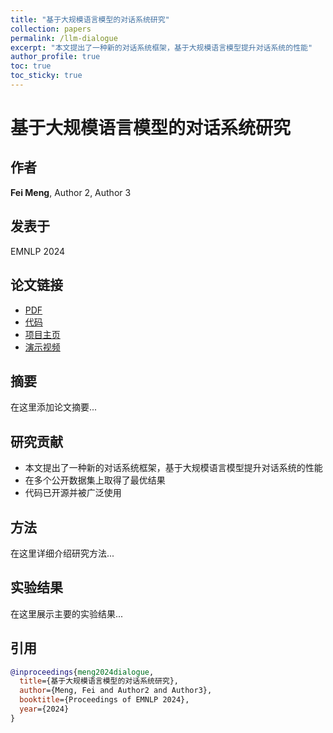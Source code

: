 ```yaml
---
title: "基于大规模语言模型的对话系统研究"
collection: papers
permalink: /llm-dialogue
excerpt: "本文提出了一种新的对话系统框架，基于大规模语言模型提升对话系统的性能"
author_profile: true
toc: true
toc_sticky: true
---
```


# 基于大规模语言模型的对话系统研究

## 作者
**Fei Meng**, Author 2, Author 3

## 发表于
EMNLP 2024

## 论文链接
- [PDF](https://arxiv.org/pdf/xxxx.xxxxx.pdf)
- [代码](https://github.com/username/project)
- [项目主页](https://username.github.io/project)
- [演示视频](https://www.youtube.com/watch?v=xxx)

## 摘要
在这里添加论文摘要...

## 研究贡献
- 本文提出了一种新的对话系统框架，基于大规模语言模型提升对话系统的性能
- 在多个公开数据集上取得了最优结果
- 代码已开源并被广泛使用

## 方法
在这里详细介绍研究方法...

## 实验结果
在这里展示主要的实验结果...

## 引用
```bibtex
@inproceedings{meng2024dialogue,
  title={基于大规模语言模型的对话系统研究},
  author={Meng, Fei and Author2 and Author3},
  booktitle={Proceedings of EMNLP 2024},
  year={2024}
}
``` 